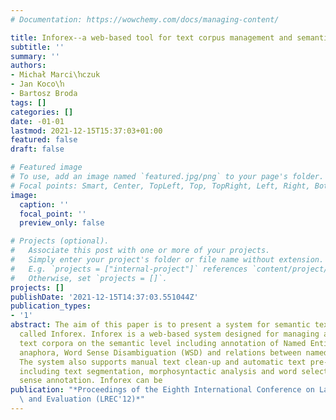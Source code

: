 ```yaml
---
# Documentation: https://wowchemy.com/docs/managing-content/

title: Inforex--a web-based tool for text corpus management and semantic annotation
subtitle: ''
summary: ''
authors:
- Michał Marci\ŉczuk
- Jan Koco\ŉ
- Bartosz Broda
tags: []
categories: []
date: -01-01
lastmod: 2021-12-15T15:37:03+01:00
featured: false
draft: false

# Featured image
# To use, add an image named `featured.jpg/png` to your page's folder.
# Focal points: Smart, Center, TopLeft, Top, TopRight, Left, Right, BottomLeft, Bottom, BottomRight.
image:
  caption: ''
  focal_point: ''
  preview_only: false

# Projects (optional).
#   Associate this post with one or more of your projects.
#   Simply enter your project's folder or file name without extension.
#   E.g. `projects = ["internal-project"]` references `content/project/deep-learning/index.md`.
#   Otherwise, set `projects = []`.
projects: []
publishDate: '2021-12-15T14:37:03.551044Z'
publication_types:
- '1'
abstract: The aim of this paper is to present a system for semantic text annotation
  called Inforex. Inforex is a web-based system designed for managing and annotating
  text corpora on the semantic level including annotation of Named Entities (NE),
  anaphora, Word Sense Disambiguation (WSD) and relations between named entities.
  The system also supports manual text clean-up and automatic text pre-processing
  including text segmentation, morphosyntactic analysis and word selection for word
  sense annotation. Inforex can be
publication: "*Proceedings of the Eighth International Conference on Language Resources\
  \ and Evaluation (LREC'12)*"
---
```

